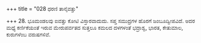 +++
title = "028 ಧರಣಿ ತಾನೈವತ್ತು"

+++
28. ಭೂಮಂಡಲವು ಐವತ್ತು ಕೋಟಿ ವಿಸ್ತಾರವಾದುದು. ಸಪ್ತ ಸಮುದ್ರಗಳ ಹೊರಗೆ ಜಂಬೂದ್ವೀಪವಿದೆ. ಅದರ ಮಧ್ಯೆ ಕರ್ಣಿಕೆಯಂತೆ ಇರುವ ಮೇರುಪರ್ವತದ ಸುತ್ತಲೂ ಕಮಲದ ದಳಗಳಂತೆ ಭದ್ರಾಶ್ವ, ಭಾರತ, ಕೇತುಮಾಲ, ಕುರುಗಳೆಂಬ ವರುಷಗಳಿವೆ.